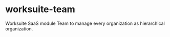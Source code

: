 # worksuite-team
Worksuite SaaS module Team to manage every organization as hierarchical organization.
